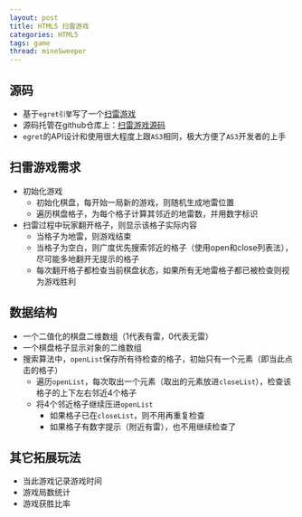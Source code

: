 ```yaml
---
layout: post
title: HTML5 扫雷游戏
categories: HTML5
tags: game
thread: mineSweeper
---
```


## 源码

- 基于`egret引擎`写了一个[扫雷游戏](http://github.shanechu.com/mineSweeper/index.html)
- 源码托管在github仓库上：[扫雷游戏源码](https://github.com/enginzhu/MineSweeper)
- `egret`的API设计和使用很大程度上跟`AS3`相同，极大方便了`AS3`开发者的上手

## 扫雷游戏需求

- 初始化游戏
	- 初始化棋盘，每开始一局新的游戏，则随机生成地雷位置
	- 遍历棋盘格子，为每个格子计算其邻近的地雷数，并用数字标识
- 扫雷过程中玩家翻开格子，则显示该格子实际内容
	- 当格子为地雷，则游戏结束
	- 当格子为空白，则广度优先搜索邻近的格子（使用open和close列表法），尽可能多地翻开无提示的格子
	- 每次翻开格子都检查当前棋盘状态，如果所有无地雷格子都已被检查则视为游戏胜利

## 数据结构

- 一个二值化的棋盘二维数组（1代表有雷，0代表无雷）
- 一个棋盘格子显示对象的二维数组
- 搜索算法中，`openList`保存所有待检查的格子，初始只有一个元素（即当此点击的格子）
	- 遍历`openList`，每次取出一个元素（取出的元素放进`closeList`），检查该格子的上下左右邻近4个格子
	- 将4个邻近格子继续压进`openList`
		- 如果格子已在`closeList`，则不用再重复检查
		- 如果格子有数字提示（附近有雷），也不用继续检查了

## 其它拓展玩法

- 当此游戏记录游戏时间
- 游戏局数统计
- 游戏获胜比率

